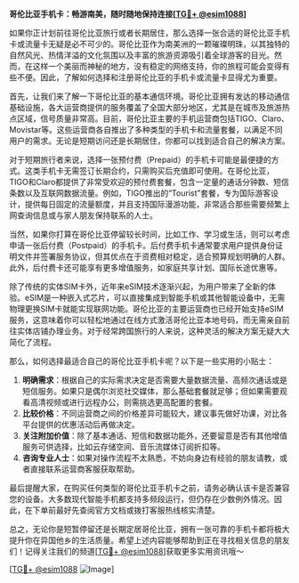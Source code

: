 **哥伦比亚手机卡：畅游南美，随时随地保持连接[[TG💪+ @esim1088](https://t.me/s/esim1088)]**

如果你正计划前往哥伦比亚旅行或者长期居住，那么选择一张合适的哥伦比亚手机卡或流量卡无疑是必不可少的。哥伦比亚作为南美洲的一颗璀璨明珠，以其独特的自然风光、热情洋溢的文化氛围以及丰富的旅游资源吸引着全球游客的目光。然而，在这样一个美丽而神秘的地方，没有稳定的网络支持，你的旅程可能会变得有些不便。因此，了解如何选择和注册哥伦比亚的手机卡或流量卡显得尤为重要。

首先，让我们来了解一下哥伦比亚的基本通信环境。哥伦比亚拥有发达的移动通信基础设施，各大运营商提供的服务覆盖了全国大部分地区，尤其是在城市及旅游热点区域，信号质量非常高。目前，哥伦比亚主要的手机运营商包括TIGO、Claro、Movistar等。这些运营商各自推出了多种类型的手机卡和流量套餐，以满足不同用户的需求。无论是短期访问还是长期居住，你都可以找到适合自己的解决方案。

对于短期旅行者来说，选择一张预付费（Prepaid）的手机卡可能是最便捷的方式。这类手机卡无需签订长期合约，只需购买后充值即可使用。在哥伦比亚，TIGO和Claro都提供了非常受欢迎的预付费套餐，包含一定量的通话分钟数、短信条数以及互联网数据流量。例如，TIGO推出的“Tourist”套餐，专为国际游客设计，提供每日固定的流量额度，并且支持国际漫游功能，非常适合那些需要频繁上网查询信息或与家人朋友保持联系的人士。

当然，如果你打算在哥伦比亚停留较长时间，比如工作、学习或生活，则可以考虑申请一张后付费（Postpaid）的手机卡。后付费手机卡通常要求用户提供身份证明文件并签署服务协议，但其优点在于资费相对稳定，适合预算规划明确的人群。此外，后付费卡还可能享有更多增值服务，如家庭共享计划、国际长途优惠等。

除了传统的实体SIM卡外，近年来eSIM技术逐渐兴起，为用户带来了全新的体验。eSIM是一种嵌入式芯片，可以直接集成到智能手机或其他智能设备中，无需物理更换SIM卡就能实现联网功能。哥伦比亚的主要运营商也已经开始支持eSIM服务，这意味着你可以轻松地通过在线方式激活哥伦比亚本地号码，而无需亲自前往实体店铺办理业务。对于经常跨国旅行的人来说，这种灵活的解决方案无疑大大简化了流程。

那么，如何选择最适合自己的哥伦比亚手机卡呢？以下是一些实用的小贴士：

1. **明确需求**：根据自己的实际需求决定是否需要大量数据流量、高频次通话或是短信服务。如果只是偶尔浏览社交媒体，那么基础套餐就足够；但如果需要观看高清视频或进行远程办公，则需挑选更高配置的套餐。
2. **比较价格**：不同运营商之间的价格差异可能较大，建议事先做好功课，对比各平台提供的优惠活动后再做决定。
3. **关注附加价值**：除了基本通话、短信和数据功能外，还要留意是否有其他增值服务可供选择，比如云存储空间、音乐流媒体订阅折扣等。
4. **咨询专业人士**：如果对操作流程不太熟悉，不妨向身边有经验的朋友请教，或者直接联系运营商客服获取帮助。

最后提醒大家，在购买任何类型的哥伦比亚手机卡之前，请务必确认该卡是否兼容您的设备。大多数现代智能手机都支持多频段运行，但仍存在少数例外情况。因此，在下单前最好先查阅官方文档或拨打客服热线核实清楚。

总之，无论你是短暂停留还是长期定居哥伦比亚，拥有一张可靠的手机卡都将极大提升你在异国他乡的生活质量。希望上述内容能够帮助到正在寻找相关信息的朋友们！记得关注我们的频道[[TG💪+ @esim1088](https://t.me/s/esim1088)]获取更多实用资讯哦～ 

[[TG💪+ @esim1088](https://t.me/s/esim1088) ![Image](https://i.postimg.cc/4NQfJmqS/Snipaste-2025-05-13-00-14-12.png)]